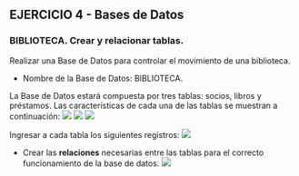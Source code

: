 ## EJERCICIO 4 - Bases de Datos

### BIBLIOTECA. Crear y relacionar tablas.

Realizar una Base de Datos para controlar el movimiento de una biblioteca.

-   Nombre de la Base de Datos: BIBLIOTECA.

La Base de Datos estará compuesta por tres tablas: socios, libros y préstamos. Las características de cada una de las tablas se muestran a continuación:
![](http://pruebas.teformas.com/wp-content/uploads/2012/12/1.jpg)
![](http://pruebas.teformas.com/wp-content/uploads/2012/12/2.jpg)
![](http://pruebas.teformas.com/wp-content/uploads/2012/12/3.jpg)

Ingresar a cada tabla los siguientes registros:
![](http://pruebas.teformas.com/wp-content/uploads/2012/12/4.jpg)

-   Crear las **relaciones** necesarias entre las tablas para el correcto funcionamiento de la base de datos.
![](http://pruebas.teformas.com/wp-content/uploads/2012/12/5.jpg)
<!--stackedit_data:
eyJoaXN0b3J5IjpbODk0MTg1MzI4XX0=
-->